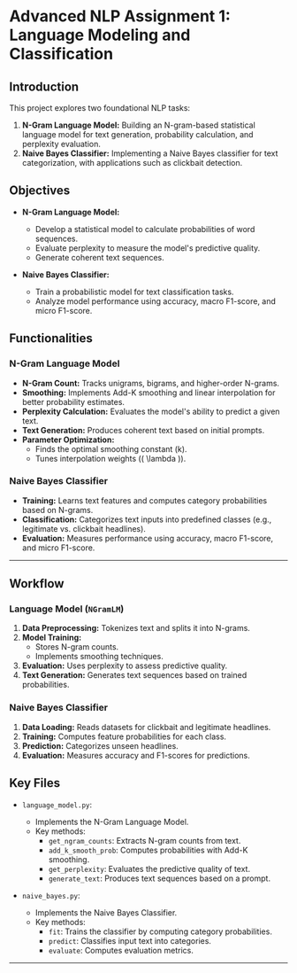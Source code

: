 # Advanced NLP Assignment 1: Language Modeling and Classification

## Introduction
This project explores two foundational NLP tasks:

1. **N-Gram Language Model:** Building an N-gram-based statistical language model for text generation, probability calculation, and perplexity evaluation.
2. **Naive Bayes Classifier:** Implementing a Naive Bayes classifier for text categorization, with applications such as clickbait detection.

## Objectives
- **N-Gram Language Model:**
  - Develop a statistical model to calculate probabilities of word sequences.
  - Evaluate perplexity to measure the model's predictive quality.
  - Generate coherent text sequences.

- **Naive Bayes Classifier:**
  - Train a probabilistic model for text classification tasks.
  - Analyze model performance using accuracy, macro F1-score, and micro F1-score.

## Functionalities
### N-Gram Language Model
- **N-Gram Count:** Tracks unigrams, bigrams, and higher-order N-grams.
- **Smoothing:** Implements Add-K smoothing and linear interpolation for better probability estimates.
- **Perplexity Calculation:** Evaluates the model's ability to predict a given text.
- **Text Generation:** Produces coherent text based on initial prompts.
- **Parameter Optimization:**
  - Finds the optimal smoothing constant (k).
  - Tunes interpolation weights (\( \lambda \)).

### Naive Bayes Classifier
- **Training:** Learns text features and computes category probabilities based on N-grams.
- **Classification:** Categorizes text inputs into predefined classes (e.g., legitimate vs. clickbait headlines).
- **Evaluation:** Measures performance using accuracy, macro F1-score, and micro F1-score.

---

## Workflow
### Language Model (`NGramLM`)
1. **Data Preprocessing:** Tokenizes text and splits it into N-grams.
2. **Model Training:**
   - Stores N-gram counts.
   - Implements smoothing techniques.
3. **Evaluation:** Uses perplexity to assess predictive quality.
4. **Text Generation:** Generates text sequences based on trained probabilities.

### Naive Bayes Classifier
1. **Data Loading:** Reads datasets for clickbait and legitimate headlines.
2. **Training:** Computes feature probabilities for each class.
3. **Prediction:** Categorizes unseen headlines.
4. **Evaluation:** Measures accuracy and F1-scores for predictions.

## Key Files
- `language_model.py`:
  - Implements the N-Gram Language Model.
  - Key methods:
    - `get_ngram_counts`: Extracts N-gram counts from text.
    - `add_k_smooth_prob`: Computes probabilities with Add-K smoothing.
    - `get_perplexity`: Evaluates the predictive quality of text.
    - `generate_text`: Produces text sequences based on a prompt.

- `naive_bayes.py`:
  - Implements the Naive Bayes Classifier.
  - Key methods:
    - `fit`: Trains the classifier by computing category probabilities.
    - `predict`: Classifies input text into categories.
    - `evaluate`: Computes evaluation metrics.

---


